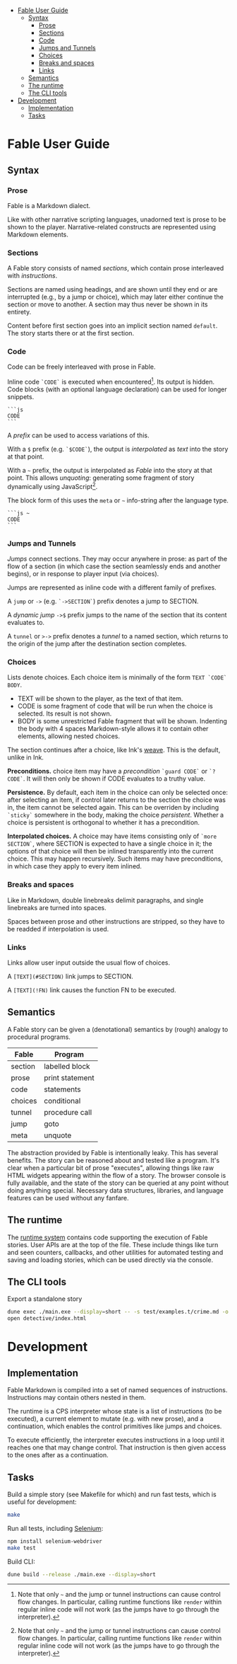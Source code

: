 
- [Fable User Guide](#fable-user-guide)
  - [Syntax](#syntax)
    - [Prose](#prose)
    - [Sections](#sections)
    - [Code](#code)
    - [Jumps and Tunnels](#jumps-and-tunnels)
    - [Choices](#choices)
    - [Breaks and spaces](#breaks-and-spaces)
    - [Links](#links)
  - [Semantics](#semantics)
  - [The runtime](#the-runtime)
  - [The CLI tools](#the-cli-tools)
- [Development](#development)
  - [Implementation](#implementation)
  - [Tasks](#tasks)

# Fable User Guide

## Syntax

### Prose

Fable is a Markdown dialect.

Like with other narrative scripting languages, unadorned text is prose to be shown to the player.
Narrative-related constructs are represented using Markdown elements.

### Sections

A Fable story consists of named _sections_, which contain prose interleaved with _instructions_.

Sections are named using headings, and are shown until they end or are interrupted (e.g., by a jump or choice), which may later either continue the section or move to another. A section may thus never be shown in its entirety.

Content before first section goes into an implicit section named `default`.  The story starts there or at the first section.

### Code

Code can be freely interleaved with prose in Fable.

Inline code `` `CODE` `` is executed when encountered[^2]. Its output is hidden. Code blocks (with an optional language declaration) can be used for longer snippets.

    ```js
    CODE
    ```
A _prefix_ can be used to access variations of this.

With a `$` prefix (e.g. `` `$CODE` ``), the output is _interpolated_ as _text_ into the story at that point.

With a `~` prefix, the output is interpolated as _Fable_ into the story at that point.
This allows _unquoting_: generating some fragment of story dynamically using JavaScript[^2].

The block form of this uses the `meta` or `~` info-string after the language type.

    ```js ~
    CODE
    ```


### Jumps and Tunnels

_Jumps_ connect sections.
They may occur anywhere in prose:
as part of the flow of a section (in which case the section seamlessly ends and another begins), or in response to player input (via choices).

Jumps are represented as inline code with a different family of prefixes.

A `jump` or `->` (e.g. `` `->SECTION` ``) prefix denotes a jump to SECTION.

A _dynamic jump_ `->$` prefix jumps to the name of the section that its content evaluates to.

A `tunnel` or `>->` prefix denotes a _tunnel_ to a named section, which returns to the origin of the jump after the destination section completes.

### Choices

Lists denote choices. Each choice item is minimally of the form ``TEXT `CODE` BODY``.

- TEXT will be shown to the player, as the text of that item.
- CODE is some fragment of code that will be run when the choice is selected. Its result is not shown.
- BODY is some unrestricted Fable fragment that will be shown. Indenting the body with 4 spaces Markdown-style allows it to contain other elements, allowing nested choices.

The section continues after a choice, like Ink's [weave](https://github.com/inkle/ink/blob/master/Documentation/WritingWithInk.md#the-weave-philosophy). This is the default, unlike in Ink.

**Preconditions.** choice item may have a _precondition_ `` `guard CODE` `` or `` `?CODE` ``. It will then only be shown if CODE evaluates to a truthy value.

**Persistence.** By default, each item in the choice can only be selected once: after selecting an item, if control later returns to the section the choice was in, the item cannot be selected again.
This can be overriden by including `` `sticky` `` somewhere in the body, making the choice _persistent_.
Whether a choice is persistent is orthogonal to whether it has a precondition.

<!-- interpolated/inlined choices -->

**Interpolated choices.** A choice may have items consisting only of `` `more SECTION` ``, where SECTION is expected to have a single choice in it; the options of that choice will then be inlined transparently into the current choice.
This may happen recursively.
Such items may have preconditions, in which case they apply to every item inlined.

<!-- TODO fallback -->

### Breaks and spaces

Like in Markdown, double linebreaks delimit paragraphs, and single linebreaks are turned into spaces.

Spaces between prose and other instructions are stripped, so they have to be readded if interpolation is used.

### Links

Links allow user input outside the usual flow of choices.

A `[TEXT](#SECTION)` link jumps to SECTION.

<!-- TODO disable other choices -->

A `[TEXT](!FN)` link causes the function FN to be executed.

## Semantics

A Fable story can be given a (denotational) semantics by (rough) analogy to procedural programs.

| Fable   | Program         |
| ------- | --------------- |
| section | labelled block  |
| prose   | print statement |
| code    | statements      |
| choices | conditional     |
| tunnel  | procedure call  |
| jump    | goto            |
| meta    | unquote         |

The abstraction provided by Fable is intentionally leaky.
This has several benefits.
The story can be reasoned about and tested like a program.
It's clear when a particular bit of prose "executes", allowing things like raw HTML widgets appearing within the flow of a story.
The browser console is fully available, and the state of the story can be queried at any point without doing anything special.
Necessary data structures, libraries, and language features can be used without any fanfare.

## The runtime

The [runtime system](interpret.js) contains code supporting the execution of Fable stories.
User APIs are at the top of the file.
These include things like turn and seen counters, callbacks, and other utilities for automated testing and saving and loading stories, which can be used directly via the console.

## The CLI tools

Export a standalone story

```sh
dune exec ./main.exe --display=short -- -s test/examples.t/crime.md -o detective
open detective/index.html
```

# Development

## Implementation

Fable Markdown is compiled into a set of named sequences of instructions. Instructions may contain others nested in them.

The runtime is a CPS interpreter whose state is a list of instructions (to be executed), a current element to mutate (e.g. with new prose), and a continuation, which enables the control primitives like jumps and choices.

To execute efficiently, the interpreter executes instructions in a loop until it reaches one that may change control. That instruction is then given access to the ones after as a continuation.

## Tasks

Build a simple story (see Makefile for which) and run fast tests, which is useful for development:

```sh
make
```

Run all tests, including [Selenium](test/runtime.t/test.js):

```sh
npm install selenium-webdriver
make test
```

Build CLI:

```sh
dune build --release ./main.exe --display=short
```

[^2]: Note that only `~` and the jump or tunnel instructions can cause control flow changes. In particular, calling runtime functions like `render` within regular inline code will not work (as the jumps have to go through the interpreter).